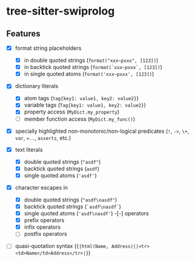 # tree-sitter-swiprolog

## Features
-[X] format string placeholders
    -[X] in double quoted strings (`format("xxx~pxxx", [123])`)
    -[X] in backtick quoted strings (``format(`xxx~pxxx`, [123])``)
    -[X] in single quoted atoms (`format('xxx~pxxx', [123])`)
-[X] dictionary literals
    -[X] atom tags (`tag{key1: value1, key2: value2}`)
    -[X] variable tags (`Tag{key1: value1, key2: value2}`)
    -[X] property access (`MyDict.my_property`)
    -[ ] member function access (`MyDict.my_func()`)
-[X] specially highlighted non-monotonic/non-logical predicates (`!`, `->`, 
     `\+`, `var`, `=..`, `assertz`, etc.)
-[X] text literals
    -[X] double quoted strings (`"asdf"`)
    -[X] backtick quoted strings (``asdf``)
    -[X] single quoted atoms (`'asdf'`)
-[X] character escapes in
    -[X] double quoted strings (`"asdf\nasdf"`)
    -[X] backtick quoted strings (`` `asdf\nasdf` ``)
    -[X] single quoted atoms (`'asdf\nasdf'`)
-[-] operators
    -[X] prefix operators
    -[X] infix operators
    -[ ] postfix operators
-[ ] quasi-quotation syntax (`{|html(Name, Address)||<tr><td>Name</td>Address</tr>|}`)

